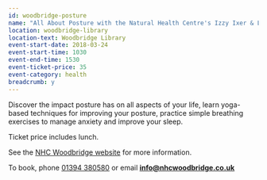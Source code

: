 ```yaml
---
id: woodbridge-posture
name: "All About Posture with the Natural Health Centre's Izzy Ixer & Lesley Terry"
location: woodbridge-library
location-text: Woodbridge Library
event-start-date: 2018-03-24
event-start-time: 1030
event-end-time: 1530
event-ticket-price: 35
event-category: health
breadcrumb: y
---
```


Discover the impact posture has on all aspects of your life, learn yoga-based techniques for improving your posture, practice simple breathing exercises to manage anxiety and improve your sleep.

Ticket price includes lunch.

See the [NHC Woodbridge website](http://www.naturalhealingcentre-woodbridge.co.uk/) for more information.

To book, phone [01394 380580](tel:01394380580) or email **info@nhcwoodbridge.co.uk**
